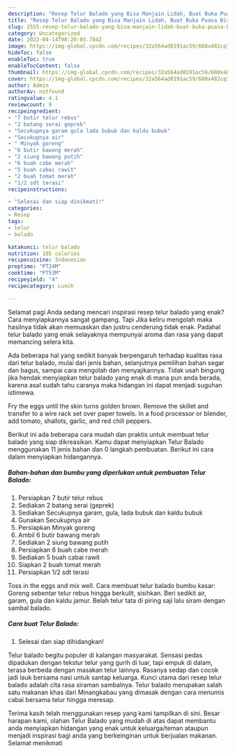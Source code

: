 ```yaml
---
description: "Resep Telur Balado yang Bisa Manjain Lidah, Buat Buka Puasa Bisa Manjain Lidah"
title: "Resep Telur Balado yang Bisa Manjain Lidah, Buat Buka Puasa Bisa Manjain Lidah"
slug: 2555-resep-telur-balado-yang-bisa-manjain-lidah-buat-buka-puasa-bisa-manjain-lidah
category: Uncategorized
date: 2022-04-14T08:20:03.784Z
image: https://img-global.cpcdn.com/recipes/32a564ad8191ac59/680x482cq70/telur-balado-foto-resep-utama.jpg
hideToc: false
enableToc: true
enableTocContent: false
thumbnail: https://img-global.cpcdn.com/recipes/32a564ad8191ac59/680x482cq70/telur-balado-foto-resep-utama.jpg
cover: https://img-global.cpcdn.com/recipes/32a564ad8191ac59/680x482cq70/telur-balado-foto-resep-utama.jpg
author: Admin
authorAv: notfound
ratingvalue: 4.1
reviewcount: 9
recipeingredient:
- "7 butir telur rebus"
- "2 batang serai geprek"
- "Secukupnya garam gula lada bubuk dan kaldu bubuk"
- "Secukupnya air"
- " Minyak goreng"
- "6 butir bawang merah"
- "2 siung bawang putih"
- "6 buah cabe merah"
- "5 buah cabai rawit"
- "2 buah tomat merah"
- "1/2 sdt terasi"
recipeinstructions:

- "Selesai dan siap dinikmati!"
categories:
- Resep
tags:
- telur
- balado

katakunci: telur balado 
nutrition: 185 calories
recipecuisine: Indonesian
preptime: "PT24M"
cooktime: "PT53M"
recipeyield: "4"
recipecategory: Lunch

---
```



Selamat pagi Anda sedang mencari inspirasi resep telur balado yang enak? Cara menyiapkannya sangat gampang. Tapi Jika keliru mengolah maka hasilnya tidak akan memuaskan dan justru cenderung tidak enak. Padahal telur balado yang enak selayaknya mempunyai aroma dan rasa yang dapat memancing selera kita.


Ada beberapa hal yang sedikit banyak berpengaruh terhadap kualitas rasa dari telur balado, mulai dari jenis bahan, selanjutnya pemilihan bahan segar dan bagus, sampai cara mengolah dan menyajikannya. Tidak usah bingung jika hendak menyiapkan telur balado yang enak di mana pun anda berada, karena asal sudah tahu caranya maka hidangan ini dapat menjadi suguhan istimewa.

Fry the eggs until the skin turns golden brown. Remove the skillet and transfer to a wire rack set over paper towels. In a food processor or blender, add tomato, shallots, garlic, and red chili peppers.


Berikut ini ada beberapa cara mudah dan praktis untuk membuat telur balado yang siap dikreasikan. Kamu dapat menyiapkan Telur Balado menggunakan 11 jenis bahan dan 0 langkah pembuatan. Berikut ini cara dalam menyiapkan hidangannya.

<!--inarticleads1-->

##### Bahan-bahan dan bumbu yang diperlukan untuk pembuatan Telur Balado:

1. Persiapkan 7 butir telur rebus
1. Sediakan 2 batang serai (geprek)
1. Sediakan Secukupnya garam, gula, lada bubuk dan kaldu bubuk
1. Gunakan Secukupnya air
1. Persiapkan  Minyak goreng
1. Ambil 6 butir bawang merah
1. Sediakan 2 siung bawang putih
1. Persiapkan 6 buah cabe merah
1. Sediakan 5 buah cabai rawit
1. Siapkan 2 buah tomat merah
1. Persiapkan 1/2 sdt terasi


Toss in the eggs and mix well. Cara membuat telur balado bumbu kasar: Goreng sebentar telur rebus hingga berkulit, sisihkan. Beri sedikit air, garam, gula dan kaldu jamur. Belah telur tata di piring saji lalu siram dengan sambal balado. 

<!--inarticleads2-->

##### Cara buat Telur Balado:


1. Selesai dan siap dihidangkan!

Telur balado begitu populer di kalangan masyarakat. Sensasi pedas dipadukan dengan tekstur telur yang gurih di luar, tapi empuk di dalam, terasa berbeda dengan masakan telur lainnya. Rasanya sedap dan cocok jadi lauk bersama nasi untuk santap keluarga. Kunci utama dari resep telur balado adalah cita rasa siraman sambalnya. Telur balado merupakan salah satu makanan khas dari Minangkabau yang dimasak dengan cara menumis cabai bersama telur hingga meresap. 

Terima kasih telah menggunakan resep yang kami tampilkan di sini. Besar harapan kami, olahan Telur Balado yang mudah di atas dapat membantu anda menyiapkan hidangan yang enak untuk keluarga/teman ataupun menjadi inspirasi bagi anda yang berkeinginan untuk berjualan makanan. Selamat menikmati
